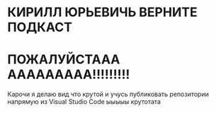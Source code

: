 # КИРИЛЛ ЮРЬЕВИЧЬ ВЕРНИТЕ ПОДКАСТ
# ПОЖАЛУЙСТААА ААААААААА!!!!!!!!!

Карочи я делаю вид что крутой
и учусь публиковать репозитории
напрямую из Visual Studio Code
ыыыыы крутотата